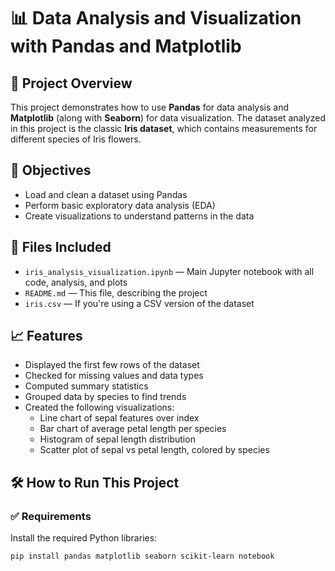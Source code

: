 # 📊 Data Analysis and Visualization with Pandas and Matplotlib

## 📌 Project Overview
This project demonstrates how to use **Pandas** for data analysis and **Matplotlib** (along with **Seaborn**) for data visualization. The dataset analyzed in this project is the classic **Iris dataset**, which contains measurements for different species of Iris flowers.

## 🎯 Objectives
- Load and clean a dataset using Pandas
- Perform basic exploratory data analysis (EDA)
- Create visualizations to understand patterns in the data

## 📂 Files Included
- `iris_analysis_visualization.ipynb` — Main Jupyter notebook with all code, analysis, and plots
- `README.md` — This file, describing the project
- `iris.csv` — If you're using a CSV version of the dataset

## 📈 Features
- Displayed the first few rows of the dataset
- Checked for missing values and data types
- Computed summary statistics
- Grouped data by species to find trends
- Created the following visualizations:
  - Line chart of sepal features over index
  - Bar chart of average petal length per species
  - Histogram of sepal length distribution
  - Scatter plot of sepal vs petal length, colored by species

## 🛠️ How to Run This Project

### ✅ Requirements
Install the required Python libraries:
```bash
pip install pandas matplotlib seaborn scikit-learn notebook
